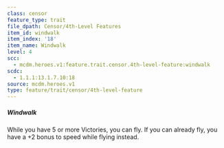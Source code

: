 ```yaml
---
class: censor
feature_type: trait
file_dpath: Censor/4th-Level Features
item_id: windwalk
item_index: '18'
item_name: Windwalk
level: 4
scc:
  - mcdm.heroes.v1:feature.trait.censor.4th-level-feature:windwalk
scdc:
  - 1.1.1:13.1.7.10:18
source: mcdm.heroes.v1
type: feature/trait/censor/4th-level-feature
---
```


##### Windwalk

While you have 5 or more Victories, you can fly. If you can already fly, you have a +2 bonus to speed while flying instead.
